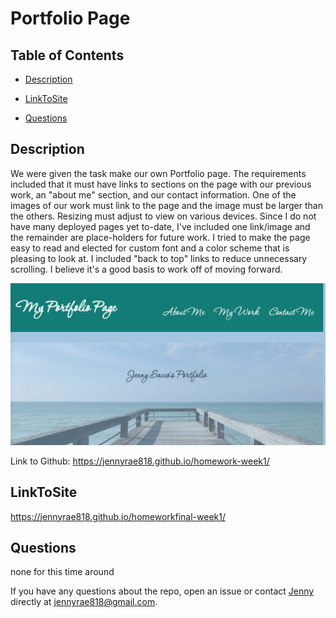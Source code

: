 # Portfolio Page 
## <Project Portfolio>

## Table of Contents 

* [Description](#description)

* [LinkToSite](#LinkToSite)

* [Questions](#questions)

## Description

We were given the task make our own Portfolio page. The requirements included that it must have links to sections on the page with our previous work, an "about me" section, and our contact information. One of the images of our work must link to the page and the image must be larger than the others. Resizing must adjust to view on various devices. Since I do not have many deployed pages yet to-date, I've included one link/image and the remainder are place-holders for future work. I tried to make the page easy to read and elected for custom font and a color scheme that is pleasing to look at. I included "back to top" links to reduce unnecessary scrolling. I believe it's a good basis to work off of moving forward. 


![Screen Shot 2022 Jan 04 at 12 05 12 PM](Screenshot.png)

Link to Github: https://jennyrae818.github.io/homework-week1/


## LinkToSite
https://jennyrae818.github.io/homeworkfinal-week1/


## Questions
none for this time around 

If you have any questions about the repo, open an issue or contact [Jenny](undefined) directly at jennyrae818@gmail.com.